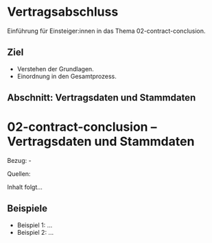# Vertragsabschluss

Einführung für Einsteiger:innen in das Thema 02-contract-conclusion.

## Ziel

- Verstehen der Grundlagen.
- Einordnung in den Gesamtprozess.

## Abschnitt: Vertragsdaten und Stammdaten

# 02-contract-conclusion – Vertragsdaten und Stammdaten

Bezug: -

Quellen:


Inhalt folgt...

## Beispiele

- Beispiel 1: ...
- Beispiel 2: ...
